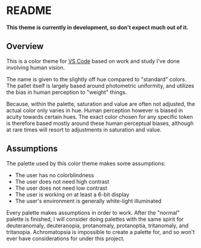 # README

**This theme is currently in development, so don't expect much out of it.**

## Overview

This is a color theme for [VS Code](https://code.visualstudio.com/) based on work and study I've done involving human vision.

The name is given to the slightly off hue compared to "standard" colors. The pallet itself is largely based around photometric uniformity, and utilizes the bias in human perception to "weight" things.

Because, within the palette, saturation and value are often not adjusted, the actual color only varies in hue. Human perception however is biased in acuity towards certain hues. The exact color chosen for any specific token is therefore based mostly around these human perceptual biases, although at rare times will resort to adjustments in saturation and value.

## Assumptions

The palette used by this color theme makes some assumptions:
* The user has no colorblindness
* The user does not need high contrast
* The user does not need low contrast
* The user is working on at least a 6-bit display
* The user's environment is generally white-light illuminated

Every palette makes assumptions in order to work. After the "normal" palette is finished, I will consider doing palettes with the same spirit for deuteranomaly, deuteranopia, protanomaly, protanoptia, tritanomaly, and tritanopia. Achromatopsia is impossible to create a palette for, and so won't ever have considerations for under this project.